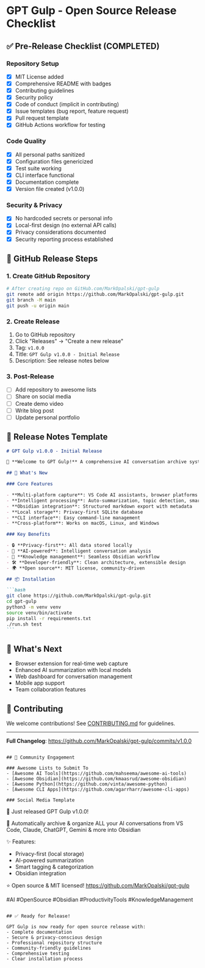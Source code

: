 # GPT Gulp - Open Source Release Checklist

## ✅ Pre-Release Checklist (COMPLETED)

### Repository Setup

- [x] MIT License added
- [x] Comprehensive README with badges
- [x] Contributing guidelines
- [x] Security policy
- [x] Code of conduct (implicit in contributing)
- [x] Issue templates (bug report, feature request)
- [x] Pull request template
- [x] GitHub Actions workflow for testing

### Code Quality

- [x] All personal paths sanitized
- [x] Configuration files genericized
- [x] Test suite working
- [x] CLI interface functional
- [x] Documentation complete
- [x] Version file created (v1.0.0)

### Security & Privacy

- [x] No hardcoded secrets or personal info
- [x] Local-first design (no external API calls)
- [x] Privacy considerations documented
- [x] Security reporting process established

## 🚀 GitHub Release Steps

### 1. Create GitHub Repository

```bash
# After creating repo on GitHub.com/MarkOpalski/gpt-gulp
git remote add origin https://github.com/MarkOpalski/gpt-gulp.git
git branch -M main
git push -u origin main
```

### 2. Create Release

1. Go to GitHub repository
2. Click "Releases" → "Create a new release"
3. Tag: `v1.0.0`
4. Title: `GPT Gulp v1.0.0 - Initial Release`
5. Description: See release notes below

### 3. Post-Release

- [ ] Add repository to awesome lists
- [ ] Share on social media
- [ ] Create demo video
- [ ] Write blog post
- [ ] Update personal portfolio

## 📝 Release Notes Template

````markdown
# GPT Gulp v1.0.0 - Initial Release

🎉 **Welcome to GPT Gulp!** A comprehensive AI conversation archive system that captures, processes, and organizes conversations from multiple AI platforms.

## 🚀 What's New

### Core Features

- **Multi-platform capture**: VS Code AI assistants, browser platforms (Claude.ai, ChatGPT, Gemini, Perplexity)
- **Intelligent processing**: Auto-summarization, topic detection, smart tagging
- **Obsidian integration**: Structured markdown export with metadata
- **Local storage**: Privacy-first SQLite database
- **CLI interface**: Easy command-line management
- **Cross-platform**: Works on macOS, Linux, and Windows

### Key Benefits

- 🔒 **Privacy-first**: All data stored locally
- 🤖 **AI-powered**: Intelligent conversation analysis
- 📝 **Knowledge management**: Seamless Obsidian workflow
- 🛠️ **Developer-friendly**: Clean architecture, extensible design
- 🌍 **Open source**: MIT license, community-driven

## 📦 Installation

```bash
git clone https://github.com/MarkOpalski/gpt-gulp.git
cd gpt-gulp
python3 -m venv venv
source venv/bin/activate
pip install -r requirements.txt
./run.sh test
```
````

## 🎯 What's Next

- Browser extension for real-time web capture
- Enhanced AI summarization with local models
- Web dashboard for conversation management
- Mobile app support
- Team collaboration features

## 🙏 Contributing

We welcome contributions! See [CONTRIBUTING.md](CONTRIBUTING.md) for guidelines.

---

**Full Changelog**: https://github.com/MarkOpalski/gpt-gulp/commits/v1.0.0

```

## 🌟 Community Engagement

### Awesome Lists to Submit To
- [Awesome AI Tools](https://github.com/mahseema/awesome-ai-tools)
- [Awesome Obsidian](https://github.com/kmaasrud/awesome-obsidian)
- [Awesome Python](https://github.com/vinta/awesome-python)
- [Awesome CLI Apps](https://github.com/agarrharr/awesome-cli-apps)

### Social Media Template
```

🎉 Just released GPT Gulp v1.0.0!

🤖 Automatically archive & organize ALL your AI conversations from VS Code, Claude, ChatGPT, Gemini & more into Obsidian

✨ Features:

- Privacy-first (local storage)
- AI-powered summarization
- Smart tagging & categorization
- Obsidian integration

⭐ Open source & MIT licensed!
https://github.com/MarkOpalski/gpt-gulp

#AI #OpenSource #Obsidian #ProductivityTools #KnowledgeManagement

```

## ✅ Ready for Release!

GPT Gulp is now ready for open source release with:
- Complete documentation
- Secure & privacy-conscious design
- Professional repository structure
- Community-friendly guidelines
- Comprehensive testing
- Clear installation process
```
